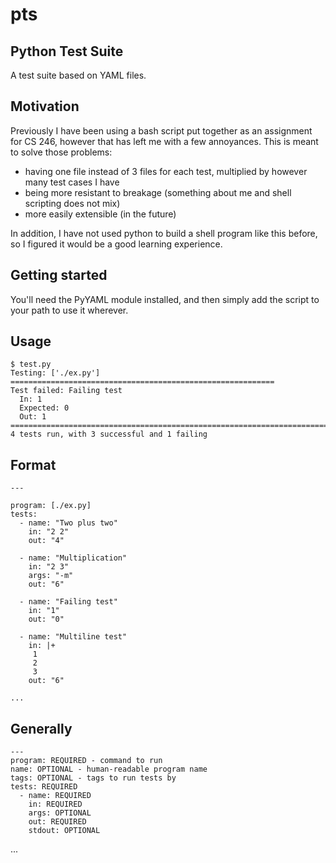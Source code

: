 # pts
## Python Test Suite
A test suite based on YAML files.

## Motivation
Previously I have been using a bash script put together as an assignment for
CS 246, however that has left me with a few annoyances. This is meant to solve
those problems:

- having one file instead of 3 files for each test, multiplied by however many
  test cases I have
- being more resistant to breakage (something about me and shell scripting
  does not mix)
- more easily extensible (in the future)

In addition, I have not used python to build a shell program like this before,
so I figured it would be a good learning experience.

## Getting started
You'll need the PyYAML module installed, and then simply add the script to your
path to use it wherever.

## Usage
    $ test.py
    Testing: ['./ex.py'] ===========================================================
    Test failed: Failing test
      In: 1
      Expected: 0
      Out: 1
    ================================================================================
    4 tests run, with 3 successful and 1 failing

## Format
    ---

    program: [./ex.py]
    tests:
      - name: "Two plus two"
        in: "2 2"
        out: "4"

      - name: "Multiplication"
        in: "2 3"
        args: "-m"
        out: "6"

      - name: "Failing test"
        in: "1"
        out: "0"

      - name: "Multiline test"
        in: |+
         1
         2
         3
        out: "6"

    ...

## Generally

    ---
    program: REQUIRED - command to run
    name: OPTIONAL - human-readable program name
    tags: OPTIONAL - tags to run tests by
    tests: REQUIRED
      - name: REQUIRED
        in: REQUIRED
        args: OPTIONAL
        out: REQUIRED
        stdout: OPTIONAL
...

